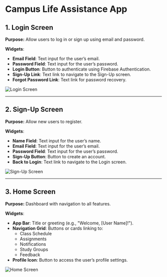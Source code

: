 # Campus Life Assistance App

## 1. Login Screen
**Purpose:** Allow users to log in or sign up using email and password.

**Widgets**:
- **Email Field**: Text input for the user’s email.
- **Password Field**: Text input for the user’s password.
- **Login Button**: Button to authenticate using Firebase Authentication.
- **Sign-Up Link**: Text link to navigate to the Sign-Up screen.
- **Forgot Password Link**: Text link for password recovery.

![Login Screen](https://github.com/user-attachments/assets/1d8850da-54dc-4b77-b686-f0a61d1d0824)

---

## 2. Sign-Up Screen
**Purpose:** Allow new users to register.

**Widgets**:
- **Name Field**: Text input for the user’s name.
- **Email Field**: Text input for the user’s email.
- **Password Field**: Text input for the user’s password.
- **Sign-Up Button**: Button to create an account.
- **Back to Login**: Text link to navigate to the Login screen.

![Sign-Up Screen](https://github.com/user-attachments/assets/dfc8203f-715e-4189-8fca-45d4ddb71ab7)

---

## 3. Home Screen
**Purpose:** Dashboard with navigation to all features.

**Widgets**:
- **App Bar**: Title or greeting (e.g., "Welcome, [User Name]!").
- **Navigation Grid**: Buttons or cards linking to:
  - Class Schedule
  - Assignments
  - Notifications
  - Study Groups
  - Feedback
- **Profile Icon**: Button to access the user’s profile settings.

![Home Screen](https://github.com/user-attachments/assets/4b8fbdc8-b602-4026-bc90-ce4a75d076d3)
